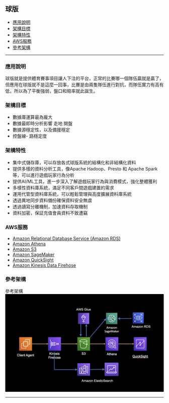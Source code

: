 <h2 id="Game1">球版</h2>

*   [應用說明](#Game11)
*   [架構目標](#Game12)
*   [架構特性](#Game13)
*   [AWS服務](#Game14)
*   [參考架構](#Game15)
* * *



<h3 id="Game11">應用說明</h3>

球版就是提供體育賽事項目讓人下注的平台，正常的比賽哪一個隊伍贏就是贏了，但應用在球版就不是這麼一回事，比賽是由兩隻隊伍進行對抗，而隊伍實力有高有低，所以為了平衡強弱，盤口和賠率就此誕生。

<h3 id="Game12">架構目標</h3>

-  數據庫運算最為龐大
-  數據最即時分析影響 走地 開盤
-  數據源穩定性，以及備援穩定
-  控盤線- 路穩定度

<h3 id="Game13">架構特性</h3>

- 集中式儲存庫，可以存放各式球版系統的結構化和非結構化資料
- 提供多樣的資料分析工具，像Apache Hadoop、Presto 和 Apache Spark 等，可以進行遊戲玩家行為分析
- 提供AI/ML工具，進一步深入了解遊戲玩家行為與消費模式，強化整體獲利
- 多樣性資料庫系統，滿足不同客戶間遊戲建置的需求
- 運用代管型資料庫系統，可以輕鬆管理與高度擴展資料庫系統
- 透過異地同步資料備份確保資料安全無虞
- 透過讀寫分離機制，加速資料存取機制
- 資料加密，保証充值會員資料不致遭竊

<h3 id="Game14">AWS服務</h3>

- [Amazon Relational Database Service (Amazon RDS)](https://aws.amazon.com/tw/rds/)
- [Amazon Athena](https://aws.amazon.com/tw/athena/)
- [Amazon S3](https://aws.amazon.com/tw/s3/)
- [Amazon SageMaker](https://aws.amazon.com/tw/sagemaker/)
- [Amazon QuickSight](https://aws.amazon.com/tw/quicksight/)
- [Amazon Kinesis Data Firehose](https://aws.amazon.com/tw/kinesis/data-firehose)


<h3 id="Game15">參考架構</h3>

參考架構
![Alt text](Game7.jpg)


* * *

